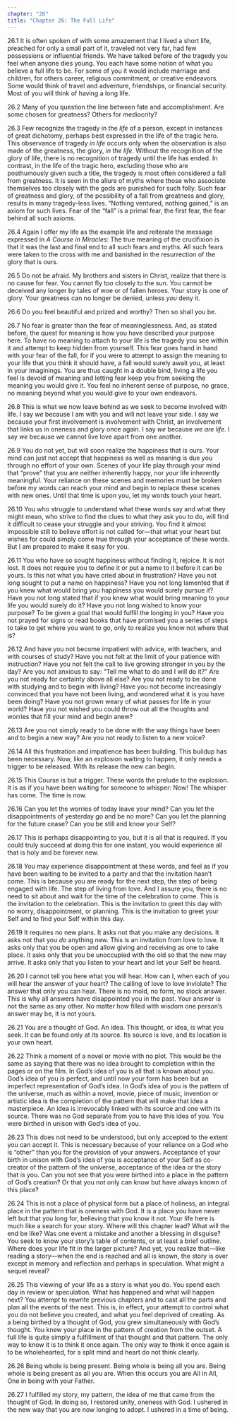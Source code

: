 ```yaml
---
chapter: "26"
title: "Chapter 26: The Full Life"
---
```


26.1 It is often spoken of with some amazement that I lived a short
life, preached for only a small part of it, traveled not very far, had
few possessions or influential friends. We have talked before of the
tragedy you feel when anyone dies young. You each have some notion of
what you believe a full life to be. For some of you it would include
marriage and children, for others career, religious commitment, or
creative endeavors. Some would think of travel and adventure,
friendships, or financial security. Most of you will think of having a
long life.

26.2 Many of you question the line between fate and accomplishment. Are
some chosen for greatness? Others for mediocrity? 

26.3 Few recognize the tragedy in the *life* of a person, except in
instances of great dichotomy, perhaps best expressed in the life of the
tragic hero. This observance of tragedy *in life* occurs only when the
observation is also made of the greatness, the glory, *in the life*.
Without the recognition of the glory of life, there is no recognition of
tragedy until the life has ended. In contrast, in the life of the tragic
hero, excluding those who are posthumously given such a title, the
tragedy is most often considered a fall from greatness. It is seen in
the allure of myths where those who associate themselves too closely
with the gods are punished for such folly. Such fear of greatness and
glory, of the possibility of a fall from greatness and glory, results in
many tragedy-less lives. “Nothing ventured, nothing gained,” is an axiom
for such lives. Fear of the “fall” is a primal fear, the first fear, the
fear behind all such axioms. 

26.4 Again I offer my life as the example life and reiterate the message
expressed in *A Course in Miracles*: The true meaning of the crucifixion
is that it was the last and final end to all such fears and myths. All
such fears were taken to the cross with me and banished in the
resurrection of the glory that is ours. 

26.5 Do not be afraid. My brothers and sisters in Christ, realize that
there is no cause for fear.  You cannot fly too closely to the sun. You
cannot be deceived any longer by tales of woe or of fallen heroes. Your
story is one of glory. Your greatness can no longer be denied, unless
*you* deny it. 

26.6 Do you feel beautiful and prized and worthy? Then so shall you be. 

26.7 No fear is greater than the fear of meaninglessness. And, as stated
before, the quest for meaning is how you have described your purpose
here. To have no meaning to attach to your life is the tragedy you see
within it and attempt to keep hidden from yourself. This fear goes hand
in hand with your fear of the fall, for if you were to attempt to assign
the meaning to your life that you think it should have, a fall would
surely await you, at least in your imaginings. You are thus caught in a
double bind, living a life you feel is devoid of meaning and letting
fear keep you from seeking the meaning you would give it. You feel no
inherent sense of purpose, no grace, no meaning beyond what you would
give to your own endeavors.  

26.8 This is what we now leave behind as we seek to become involved with
life. I say *we* because I am with you and will not leave your side. I say
*we* because your first involvement is involvement with Christ, an
involvement that links us in oneness and glory once again. I say *we*
because *we are life*. I say *we* because we cannot live love apart from one
another. 

26.9 You do not yet, but will soon realize the happiness that is ours.
Your mind can just not accept that happiness as well as meaning is due
you through no effort of your own. Scenes of your life play through your
mind that “prove” that you are neither inherently happy, nor your life
inherently meaningful. Your reliance on these scenes and memories must
be broken before my words can reach your mind and begin to replace these
scenes with new ones. Until that time is upon you, let my words touch
your heart. 

26.10 You who struggle to understand what these words say and what they
might mean, who strive to find the clues to what they ask you to do,
will find it difficult to cease your struggle and your striving. You
find it almost impossible still to believe effort is not called for—that
what your heart but wishes for could simply come true through your
acceptance of these words. But I am prepared to make it easy for you. 

26.11 You who have so sought happiness without finding it, rejoice. It
is not lost. It does not require you to define it or put a name to it
before it can be yours. Is this not what you have cried about in
frustration? Have you not long sought to put a name on happiness? Have
you not long lamented that if you knew what would bring you happiness
you would surely pursue it? Have you not long stated that if you knew
what would bring meaning to your life you would surely do it? Have you
not long wished to know your purpose? To be given a goal that would
fulfill the longing in you? Have you not prayed for signs or read books
that have promised you a series of steps to take to get where you want
to go, only to realize you know not where that is?

26.12 And have you not become impatient with advice, with teachers, and
with courses of study? Have you not felt at the limit of your patience
with instruction? Have you not felt the call to live growing stronger in
you by the day? Are you not anxious to say: “Tell me what to do and I
will do it?” Are you not ready for certainty above all else? Are you not
ready to be done with studying and to begin with living? Have you not
become increasingly convinced that you have not been living, and
wondered what it is you have been doing? Have you not grown weary of
what passes for life in your world? Have you not wished you could throw
out all the thoughts and worries that fill your mind and begin anew?

26.13 Are you not simply ready to be done with the way things have been
and to begin a new way? Are you not ready to listen to a new voice?

26.14 All this frustration and impatience has been building. This
buildup has been necessary. Now, like an explosion waiting to happen, it
only needs a trigger to be released. With its release the new can begin.

26.15 This Course is but a trigger. These words the prelude to the
explosion. It is as if you have been waiting for someone to whisper:
Now! The whisper has come. The time is now.  

26.16 Can you let the worries of today leave your mind? Can you let the
disappointments of yesterday go and be no more? Can you let the planning
for the future cease? Can you be still and know your Self? 

26.17 This is perhaps disappointing to you, but it is all that is
required. If you could truly succeed at doing this for one instant, you
would experience all that is holy and be forever new. 

26.18 You may experience disappointment at these words, and feel as if
you have been waiting to be invited to a party and that the invitation
hasn’t come. This is because you are ready for the next step, the step
of being engaged with life. The step of living from love. And I assure
you, there is no need to sit about and wait for the time of the
celebration to come. This is the invitation to the celebration. This is
the invitation to greet this day with no worry, disappointment, or
planning. This is the invitation to greet your Self and to find your
Self within this day. 

26.19 It requires no new plans. It asks not that you make any decisions.
It asks not that you *do* anything new. This is an invitation from love to
love. It asks only that you be open and allow giving and receiving as
one to take place. It asks only that you be unoccupied with the old so
that the new may arrive. It asks only that you listen to your heart and
let your Self be heard. 

26.20 I cannot tell you here what you will hear. How can I, when each of
you will hear the answer of your heart? The calling of love to love
inviolate? The answer that only you can hear. There is no mold, no form,
no stock answer. This is why all answers have disappointed you in the
past. Your answer is not the same as any other. No matter how filled
with wisdom one person’s answer may be, it is not yours. 

26.21 You are a thought of God. An idea. This thought, or idea, is what
you seek. It can be found only at its source. Its source is love, and
its location is your own heart. 

26.22 Think a moment of a novel or movie with no plot.  This would be
the same as saying that there was no idea brought to completion within
the pages or on the film. In God’s idea of you is all that is known
about you. God’s idea of you is perfect, and until now your form has
been but an imperfect representation of God’s idea. In God’s idea of you
is the pattern of the universe, much as within a novel, movie, piece of
music, invention or artistic idea is the completion of the pattern that
will make that idea a masterpiece. An idea is irrevocably linked with
its source and one with its source.  There was no God separate from you
to have this idea of you. You were birthed in unison with God’s idea of
you. 

26.23 This does not need to be understood, but only accepted to the
extent you can accept it. This is necessary because of your reliance on
a God who is “other” than you for the provision of your answers.
Acceptance of your birth in unison with God’s idea of you is acceptance
of your Self as co-creator of the pattern of the universe, acceptance of
the idea or the story that is you. Can you not see that you were birthed
into a place in the pattern of God’s creation? Or that you not only can
know but have always known of this place? 

26.24 This is not a place of physical form but a place of holiness, an
integral place in the pattern that is oneness with God. It is a place
you have never left but that you long for, believing that you know it
not. Your life here is much like a search for your story. Where will
this chapter lead? What will the end be like? Was one event a mistake
and another a blessing in disguise? You seek to know your story’s table
of contents, or at least a brief outline. Where does your life fit in
the larger picture? And yet, you realize that—like reading a story—when
the end is reached and all is known, the story is over except in memory
and reflection and perhaps in speculation. What might a sequel reveal? 

26.25 This viewing of your life as a story is what you do. You spend
each day in review or speculation. What has happened and what will
happen next? You attempt to rewrite previous chapters and to cast all
the parts and plan all the events of the next. This is, in effect, your
attempt to control what you do not believe you created, and what you
feel deprived of creating. As a being birthed by a thought of God, you
grew simultaneously with God’s thought. You knew your place in the
pattern of creation from the outset. A full life is quite simply a
fulfillment of that thought and that pattern. The only way to know it is
to think it once again. The only way to think it once again is to be
wholehearted, for a split mind and heart do not think clearly.

26.26 Being whole is being present. Being whole is being all you are.
Being whole is being present as all you are. When this occurs you are
All in All, One in being with your Father. 

26.27 I fulfilled my story, my pattern, the idea of me that came from
the thought of God. In doing so, I restored unity, oneness with God. I
ushered in the new way that you are now longing to adopt. I ushered in a
time of being.

